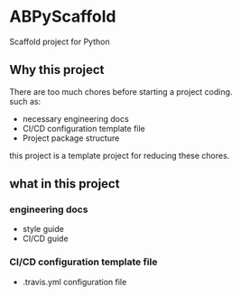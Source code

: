 # ABPyScaffold
Scaffold project for Python


## Why this project

There are too much chores before starting a project coding.  
such as:  

* necessary engineering docs
* CI/CD configuration template file
* Project package structure 

this project is a template project for reducing these chores.

## what in this project

### engineering docs

* style guide
* CI/CD guide

### CI/CD configuration template file

* .travis.yml configuration file
